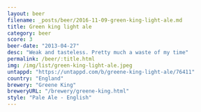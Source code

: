 ```yaml
---
layout: beer
filename: _posts/beer/2016-11-09-green-king-light-ale.md
title: Green king light ale
category: beer
score: 3
beer-date: "2013-04-27"
desc: "Weak and tasteless. Pretty much a waste of my time"
permalink: /beer/:title.html
img: /img/list/green-king-light-ale.jpeg
untappd: "https://untappd.com/b/greene-king-light-ale/76411"
country: "England"
brewery: "Greene King"
breweryURL: "/brewery/greene-king.html"
style: "Pale Ale - English"
---
```


